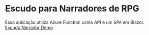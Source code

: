 # Escudo para Narradores de RPG

Essa aplicação utiliza Azure Function como API e um SPA em Blazor.
[Escudo Narrador Demo](https://lively-coast-0aedecf10.azurestaticapps.net/)
